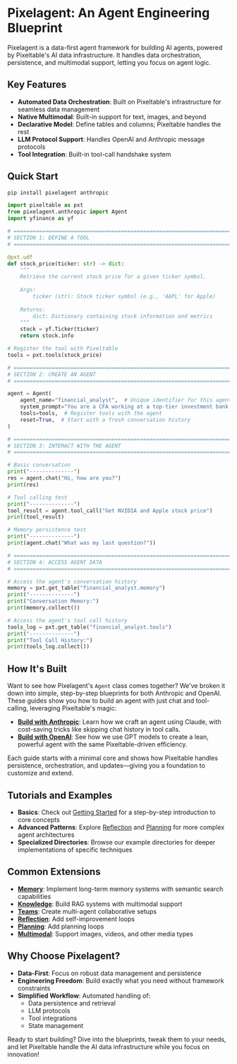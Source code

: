 # Pixelagent: An Agent Engineering Blueprint 

Pixelagent is a data-first agent framework for building AI agents, powered by Pixeltable's AI data infrastructure. It handles data orchestration, persistence, and multimodal support, letting you focus on agent logic.

## Key Features 

- **Automated Data Orchestration**: Built on Pixeltable's infrastructure for seamless data management
- **Native Multimodal**: Built-in support for text, images, and beyond
- **Declarative Model**: Define tables and columns; Pixeltable handles the rest
- **LLM Protocol Support**: Handles OpenAI and Anthropic message protocols
- **Tool Integration**: Built-in tool-call handshake system

## Quick Start 

```bash
pip install pixelagent anthropic
```

```python
import pixeltable as pxt
from pixelagent.anthropic import Agent
import yfinance as yf

# ============================================================================
# SECTION 1: DEFINE A TOOL
# ============================================================================

@pxt.udf
def stock_price(ticker: str) -> dict:
    """
    Retrieve the current stock price for a given ticker symbol.
    
    Args:
        ticker (str): Stock ticker symbol (e.g., 'AAPL' for Apple)
        
    Returns:
        dict: Dictionary containing stock information and metrics
    """
    stock = yf.Ticker(ticker)
    return stock.info

# Register the tool with Pixeltable
tools = pxt.tools(stock_price)

# ============================================================================
# SECTION 2: CREATE AN AGENT
# ============================================================================

agent = Agent(
    agent_name="financial_analyst",  # Unique identifier for this agent
    system_prompt="You are a CFA working at a top-tier investment bank.",  # Agent personality
    tools=tools,  # Register tools with the agent
    reset=True,  # Start with a fresh conversation history
)

# ============================================================================
# SECTION 3: INTERACT WITH THE AGENT
# ============================================================================

# Basic conversation
print("--------------")
res = agent.chat("Hi, how are you?")
print(res)

# Tool calling test
print("--------------")
tool_result = agent.tool_call("Get NVIDIA and Apple stock price")
print(tool_result)

# Memory persistence test
print("--------------")
print(agent.chat("What was my last question?"))

# ============================================================================
# SECTION 4: ACCESS AGENT DATA
# ============================================================================

# Access the agent's conversation history
memory = pxt.get_table("financial_analyst.memory")
print("--------------")
print("Conversation Memory:")
print(memory.collect())

# Access the agent's tool call history
tools_log = pxt.get_table("financial_analyst.tools")
print("--------------")
print("Tool Call History:")
print(tools_log.collect())
```

## How It's Built

Want to see how Pixelagent's `Agent` class comes together? We've broken it down into simple, step-by-step blueprints for both Anthropic and OpenAI. These guides show you how to build an agent with just chat and tool-calling, leveraging Pixeltable's magic:

- **[Build with Anthropic](examples/build-your-own-agent/anthropic/README.md)**: Learn how we craft an agent using Claude, with cost-saving tricks like skipping chat history in tool calls.
- **[Build with OpenAI](examples/build-your-own-agent/openai/README.md)**: See how we use GPT models to create a lean, powerful agent with the same Pixeltable-driven efficiency.

Each guide starts with a minimal core and shows how Pixeltable handles persistence, orchestration, and updates—giving you a foundation to customize and extend.

## Tutorials and Examples

- **Basics**: Check out [Getting Started](examples/getting-started/pixelagent_basics_tutorial.py) for a step-by-step introduction to core concepts
- **Advanced Patterns**: Explore [Reflection](examples/reflection/anthropic/reflection.py) and [Planning](examples/planning/anthropic/react.py) for more complex agent architectures
- **Specialized Directories**: Browse our example directories for deeper implementations of specific techniques

## Common Extensions 

- **[Memory](examples/memory)**: Implement long-term memory systems with semantic search capabilities
- **[Knowledge](examples/knowledge)**: Build RAG systems with multimodal support
- **[Teams](examples/teams)**: Create multi-agent collaborative setups
- **[Reflection](examples/reflection)**: Add self-improvement loops
- **[Planning](examples/planning)**: Add planning loops
- **[Multimodal](examples/multimodal)**: Support images, videos, and other media types

## Why Choose Pixelagent? 

- **Data-First**: Focus on robust data management and persistence
- **Engineering Freedom**: Build exactly what you need without framework constraints
- **Simplified Workflow**: Automated handling of:
  - Data persistence and retrieval
  - LLM protocols
  - Tool integrations
  - State management

Ready to start building? Dive into the blueprints, tweak them to your needs, and let Pixeltable handle the AI data infrastructure while you focus on innovation!
